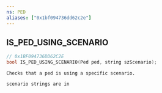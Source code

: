 ```yaml
---
ns: PED
aliases: ["0x1bf094736dd62c2e"]
---
```

## IS_PED_USING_SCENARIO

```c
// 0x1BF094736DD62C2E
bool IS_PED_USING_SCENARIO(Ped ped, string szScenario);
```

```
Checks that a ped is using a specific scenario.

scenario strings are in
```

